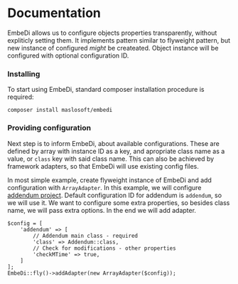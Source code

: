 <template>docs</template>

# Documentation

EmbeDi allows us to configure objects properties transparently, without expliticly setting them. It implements
pattern similar to flyweight pattern, but new instance of configured *might* be createated. 
Object instance will be configured with optional configuration ID.

### Installing

To start using EmbeDi, standard composer installation procedure is required:

```
composer install maslosoft/embedi
```

### Providing configuration

Next step is to inform EmbeDi, about available configurations. These are defined by array with instance ID as a key, 
and apropriate class name as a value, or `class` key with said class name. This can also be achieved by framework adapters, 
so that EmbeDi will use existing config files.

In most simple example, create flyweight instance of EmbeDi and add configuration with `ArrayAdapter`. In this example,
we will configure [addendum project](/addendum/). Default configuration ID for addendum is `addendum`, so we will use it.
We want to configure some extra properties, so besides class name, we will pass extra options. In the end we will add
adapter.

```
$config = [
	'addendum' => [
		// Addendum main class - required
		'class' => Addendum::class,
		// Check for modifications - other properties
		'checkMTime' => true,
	]
];
EmbeDi::fly()->addAdapter(new ArrayAdapter($config));
```

